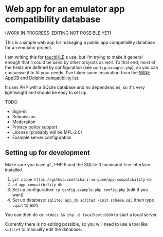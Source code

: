 Web app for an emulator app compatibility database
==================================================

(WORK IN PROGRESS: EDITING NOT POSSIBLE YET)

This is a simple web app for managing a public app compatibility database for an emulator project.

I am writing this for [touchHLE](https://touchhle.org/)'s use, but I'm trying to make it general enough that it could be used by other projects as well. To that end, most of the fields are defined by configuration (see `config.example.php`), so you can customise it to fit your needs. I've taken some inspiration from the [WINE AppDB](https://appdb.winehq.org/) and [Dolphin compatibility list](https://dolphin-emu.org/compat/).

It uses PHP with a SQLite database and no dependencies, so it's very lightweight and should be easy to set up.

TODO:

* Sign-in
* Submission
* Moderation
* Privacy policy support
* License (probably will be MPL-2.0)
* Example server configuration

Setting up for development
--------------------------

Make sure you have git, PHP 8 and the SQLite 3 command-line interface installed.

1. `git clone https://github.com/hikari-no-yume/app-compatibility-db`
2. `cd app-compatibility-db`
3. Set up configuration: `cp config.example.php config.php` (edit if you want)
4. Set up database: `sqlite3 app_db.sqlite3 -init schema.sql` (then type `.quit` to exit)

You can then do `cd htdocs && php -S localhost:8000` to start a local server.

Currently there is no editing possible, so you will need to use a tool like `sqlite3` to manually edit the database.
